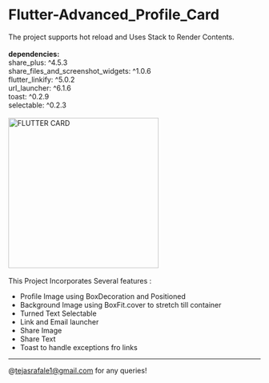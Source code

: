 # Flutter-Advanced_Profile_Card
The project supports hot reload and Uses Stack to Render Contents.
<br><br>
<b>dependencies:</b><br>
  share_plus: ^4.5.3<br>
  share_files_and_screenshot_widgets: ^1.0.6<br>
  flutter_linkify: ^5.0.2<br>
  url_launcher: ^6.1.6<br>
  toast: ^0.2.9<br>
  selectable: ^0.2.3<br>
  <br>
<img src="https://user-images.githubusercontent.com/68988574/195024485-42e57f95-f66d-4e29-ad79-926143b207b0.jpg" alt="FLUTTER CARD" width="300"/>
<br><br>
This Project Incorporates Several features :
* Profile Image using BoxDecoration and Positioned
* Background Image using BoxFit.cover to stretch till container
* Turned Text Selectable
* Link and Email launcher
* Share Image
* Share Text
* Toast to handle exceptions fro links
---
@tejasrafale1@gmail.com for any queries!
